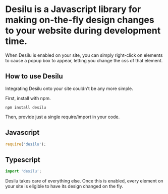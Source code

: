 ﻿# Desilu is a Javascript library for making on-the-fly design changes to your website during development time.

When Desilu is enabled on your site, you can simply right-click on elements to cause a popup box to appear, letting you change the css of that element. 

## How to use Desilu

Integrating Desilu onto your site couldn't be any more simple.

First, install with npm.

```
npm install desilu
```

Then, provide just a single require/import in your code.

## Javascript
```javascript
require('desilu');
```

## Typescript
```typescript
import 'desilu';
```

Desilu takes care of everything else. Once this is enabled, every element on your site is eligible to have its design changed on the fly. 
